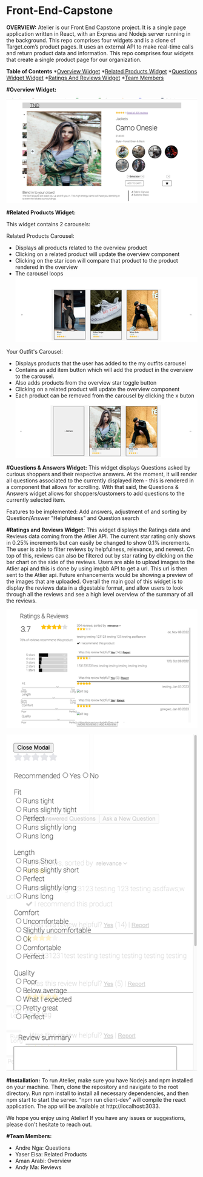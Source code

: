 # Front-End-Capstone


**OVERVIEW:**
Atelier is our Front End Capstone project. It is a single page application written in React, with an Express and Nodejs server running in the background. This repo comprises four widgets and is a clone of Target.com’s product pages. It uses an external API to make real-time calls and return product data and information.
This repo comprises four widgets that create a single product page for our organization.

**Table of Contents**
*[Overview Widget](#Overview)
*[Related Products Widget](#RelatedProductsWidget)
*[Questions Widget Widget](#QuestionsWidget)
*[Ratings And Reviews Widget](#RatingsAndReviewsWidget)
*[Team Members](#TeamMembers)



**#Overview Widget:**

![alt_text](https://github.com/Tomorrow-Never-Dies/Front-End-Capstone/blob/main/screenshots/Screen%20Shot%202023-01-12%20at%2012.20.34%20PM.png)



**#Related Products Widget:**

This widget contains 2 carousels:

Related Products Carousel:
- Displays all products related to the overview product
- Clicking on a related product will update the overview component
- Clicking on the star icon will compare that product to the product rendered in the overview
- The carousel loops
![alt_text](https://github.com/Tomorrow-Never-Dies/Front-End-Capstone/blob/main/screenshots/Related%20Items.png)

Your Outfit's Carousel:
- Displays products that the user has added to the my outfits carousel
- Contains an add item button which will add the product in the overview to the carousel.
- Also adds products from the overview star toggle button
- Clicking on a related product will update the overview component
- Each product can be removed from the carousel by clicking the x buton
![alt_text](https://github.com/Tomorrow-Never-Dies/Front-End-Capstone/blob/main/screenshots/Your%20outfits.png)

**#Questions & Answers Widget:**
This widget displays Questions asked by curious shoppers and their respective answers.
At the moment, it will render all questions associated to the currently displayed item - this is rendered in a component that allows for scrolling.
With that said, the Questions & Answers widget allows for shoppers/customers to add questions to the currently selected item.

Features to be implemented: Add answers, adjustment of and sorting by Question/Answer "Helpfulness" and Question search

**#Ratings and Reviews Widget:**
This widget displays the Ratings data and Reviews data coming from the Atlier API.
The current star rating only shows in 0.25% increments but can easily be changed to show 0.1% increments.
The user is able to filter reviews by helpfulness, relevance, and newest. On top of this, reviews can also be filtered out by star rating by clicking on the bar chart on the side of the reviews.
Users are able to upload images to the Atlier api and this is done by using imgbb API to get a url. This url is then sent to the Atlier api. Future enhancements would be showing a preview of the images that are uploaded.
Overall the main goal of this widget is to display the reviews data in a digestable format, and allow users to look through all the reviews and see a high level overview of the summary of all the reviews.

![alt text](https://github.com/Tomorrow-Never-Dies/Front-End-Capstone/blob/main/screenshots/Screen%20Shot%202023-01-07%20at%201.06.28%20PM.png)

![alt text](https://github.com/Tomorrow-Never-Dies/Front-End-Capstone/blob/main/screenshots/Screen%20Shot%202023-01-07%20at%201.06.45%20PM.png)

**#Installation:**
To run Atelier, make sure you have Nodejs and npm installed on your machine. Then, clone the repository and navigate to the root directory. Run npm install to install all necessary dependencies, and then npm start to start the server. “npm run client-dev” will compile the react application. The app will be available at http://localhost:3033.

We hope you enjoy using Atelier! If you have any issues or suggestions, please don't hesitate to reach out.


**#Team Members:**
* Andre Nga: Questions
* Yaser Eisa: Related Products
* Aman Arabi: Overview
* Andy Ma: Reviews
